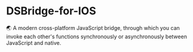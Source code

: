 # DSBridge-for-IOS
🌏 A modern cross-platform JavaScript bridge, through which you can invoke each other's functions synchronously or asynchronously between JavaScript and native.
